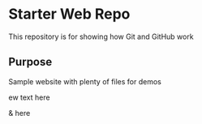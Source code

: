 # Starter Web Repo

This repository is for showing how Git and GitHub work

## Purpose

Sample website with plenty of files for demos


ew text here 

& here